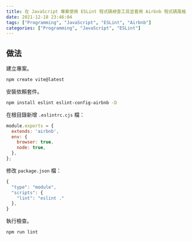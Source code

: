 ```yaml
---
title: 在 JavaScript 專案使用 ESLint 程式碼檢查工具並套用 Airbnb 程式碼風格
date: 2021-12-18 23:46:04
tags: ["Programming", "JavaScript", "ESLint", "Airbnb"]
categories: ["Programming", "JavaScript", "ESLint"]
---
```


## 做法

建立專案。

```bash
npm create vite@latest
```

安裝依賴套件。

```bash
npm install eslint eslint-config-airbnb -D
```

在根目錄新增 `.eslintrc.cjs` 檔：

```js
module.exports = {
  extends: 'airbnb',
  env: {
    browser: true,
    node: true,
  },
};
```

修改 `package.json` 檔：

```js
{
  "type": "module",
  "scripts": {
    "lint": "eslint ."
  },
}
```

執行檢查。

```bash
npm run lint
```
